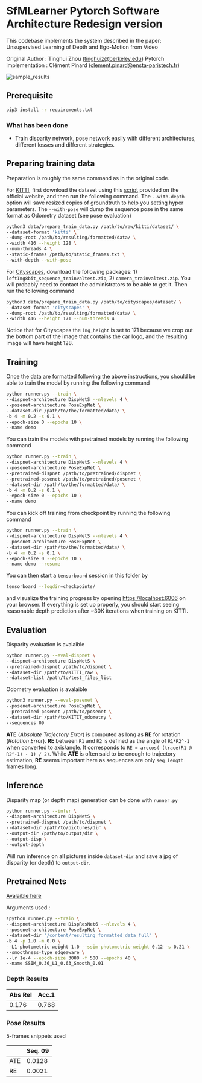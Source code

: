 # SfMLearner Pytorch Software Architecture Redesign version
This codebase implements the system described in the paper: Unsupervised Learning of Depth and Ego-Motion from Video

Original Author : Tinghui Zhou (tinghuiz@berkeley.edu)
Pytorch implementation : Clément Pinard (clement.pinard@ensta-paristech.fr)

![sample_results](misc/cityscapes_sample_results.gif)

## Prerequisite

```bash
pip3 install -r requirements.txt
```
### What has been done

* Train disparity network, pose network easily with different architectures, different losses and different strategies.

## Preparing training data
Preparation is roughly the same command as in the original code.

For [KITTI](http://www.cvlibs.net/datasets/kitti/raw_data.php), first download the dataset using this [script](http://www.cvlibs.net/download.php?file=raw_data_downloader.zip) provided on the official website, and then run the following command. The `--with-depth` option will save resized copies of groundtruth to help you setting hyper parameters. The `--with-pose` will dump the sequence pose in the same format as Odometry dataset (see pose evaluation)
```bash
python3 data/prepare_train_data.py /path/to/raw/kitti/dataset/ \
--dataset-format 'kitti' \
--dump-root /path/to/resulting/formatted/data/ \
--width 416 --height 128 \
--num-threads 4 \
--static-frames /path/to/static_frames.txt \
--with-depth --with-pose
```

For [Cityscapes](https://www.cityscapes-dataset.com/), download the following packages: 1) `leftImg8bit_sequence_trainvaltest.zip`, 2) `camera_trainvaltest.zip`. You will probably need to contact the administrators to be able to get it. Then run the following command
```bash
python3 data/prepare_train_data.py /path/to/cityscapes/dataset/ \
--dataset-format 'cityscapes' \
--dump-root /path/to/resulting/formatted/data/ \
--width 416 --height 171 --num-threads 4
```
Notice that for Cityscapes the `img_height` is set to 171 because we crop out the bottom part of the image that contains the car logo, and the resulting image will have height 128.

## Training
Once the data are formatted following the above instructions, you should be able to train the model by running the following command
```bash
python runner.py --train \
--dispnet-architecture DispNetS --nlevels 4 \
--posenet-architecture PoseExpNet \
--dataset-dir /path/to/the/formatted/data/ \
-b 4 -m 0.2 -s 0.1 \
--epoch-size 0 --epochs 10 \
--name demo
```
You can train the models with pretrained models by running the following command
```bash
python runner.py --train \
--dispnet-architecture DispNetS --nlevels 4 \
--posenet-architecture PoseExpNet \
--pretrained-dispnet /path/to/pretrained/dispnet \
--pretrained-posenet /path/to/pretrained/posenet \
--dataset-dir /path/to/the/formatted/data/ \
-b 4 -m 0.2 -s 0.1 \
--epoch-size 0 --epochs 10 \
--name demo
```
You can kick off training from checkpoint by running the following command
```bash
python runner.py --train \
--dispnet-architecture DispNetS --nlevels 4 \
--posenet-architecture PoseExpNet \
--dataset-dir /path/to/the/formatted/data/ \
-b 4 -m 0.2 -s 0.1 \
--epoch-size 0 --epochs 10 \
--name demo --resume
```
You can then start a `tensorboard` session in this folder by
```bash
tensorboard --logdir=checkpoints/
```
and visualize the training progress by opening [https://localhost:6006](https://localhost:6006) on your browser. If everything is set up properly, you should start seeing reasonable depth prediction after ~30K iterations when training on KITTI.

## Evaluation

Disparity evaluation is avalaible
```bash
python runner.py --eval-dispnet \
--dispnet-architecture DispNetS \
--pretrained-dispnet /path/to/dispnet \
--dataset-dir /path/to/KITTI_raw \
--dataset-list /path/to/test_files_list
```
Odometry evaluation is avalaible

```bash
python3 runner.py --eval-posenet \
--posenet-architecture PoseExpNet \
--pretrained-posenet /path/to/posenet \
--dataset-dir /path/to/KITIT_odometry \
--sequences 09
```

**ATE** (*Absolute Trajectory Error*) is computed as long as **RE** for rotation (*Rotation Error*). **RE** between `R1` and `R2` is defined as the angle of `R1*R2^-1` when converted to axis/angle. It corresponds to `RE = arccos( (trace(R1 @ R2^-1) - 1) / 2)`.
While **ATE** is often said to be enough to trajectory estimation, **RE** seems important here as sequences are only `seq_length` frames long.

## Inference

Disparity map (or depth map) generation can be done with `runner.py`
```bash
python runner.py --infer \
--dispnet-architecture DispNetS \
--pretrained-dispnet /path/to/dispnet \
--dataset-dir /path/to/pictures/dir \
--output-dir /path/to/output/dir \
--output-disp \
--output-depth 
```
Will run inference on all pictures inside `dataset-dir` and save a jpg of disparity (or depth) to `output-dir`.

## Pretrained Nets

[Avalaible here](https://drive.google.com/drive/folders/1wVTJTP7OlBoEUqk24u_esYDcA2KXvVfW?usp=sharing)

Arguments used :

```bash
!python runner.py --train \
--dispnet-architecture DispResNet6 --nlevels 4 \
--posenet-architecture PoseExpNet \
--dataset-dir '/content/resulting_formatted_data_full' \
-b 4 -p 1.0 -m 0.0 \
--L1-photometric-weight 1.0 --ssim-photometric-weight 0.12 -s 0.21 \
--smoothness-type edgeaware \
--lr 1e-4 --epoch-size 3000 -f 500 --epochs 40 \
--name SSIM_0.36_L1_0.63_Smooth_0.01
```

### Depth Results

| Abs Rel | Acc.1 |
|---------|-------|
| 0.176   | 0.768 |

### Pose Results

5-frames snippets used

|    | Seq. 09|
|----|--------|
|ATE | 0.0128 |
|RE  | 0.0021 |

